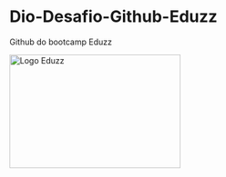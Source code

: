 # Dio-Desafio-Github-Eduzz
Github do bootcamp Eduzz


<img src="https://assets.pinkfire.com.br/wp-content/uploads/sites/2/2021/04/Eduzz-Logo-e1619729332956.png" alt="Logo Eduzz" width=300 height=200>
